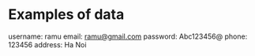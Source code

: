 # Examples of data

username: ramu
email: ramu@gmail.com
password: Abc123456@
phone: 123456
address: Ha Noi
